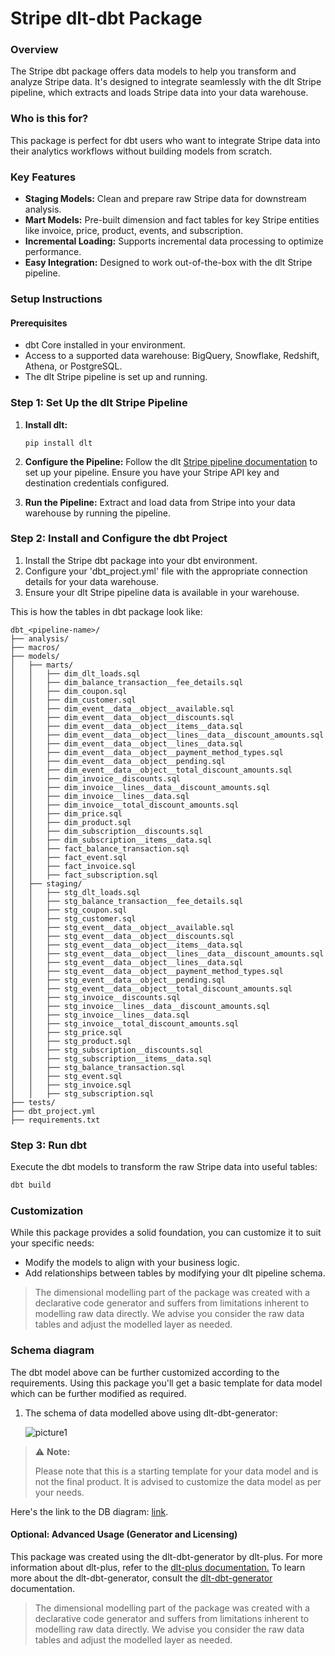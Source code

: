 # Stripe dlt-dbt Package

### Overview
The Stripe dbt package offers data models to help you transform and analyze Stripe data. It's designed to integrate seamlessly with the dlt Stripe pipeline, which extracts and loads Stripe data into your data warehouse.

### Who is this for?
This package is perfect for dbt users who want to integrate Stripe data into their analytics workflows without building models from scratch.

### Key Features
- **Staging Models:** Clean and prepare raw Stripe data for downstream analysis.
- **Mart Models:** Pre-built dimension and fact tables for key Stripe entities like invoice, price, product, events, and subscription.
- **Incremental Loading:** Supports incremental data processing to optimize performance.
- **Easy Integration:** Designed to work out-of-the-box with the dlt Stripe pipeline.

### Setup Instructions

#### Prerequisites
- dbt Core installed in your environment.
- Access to a supported data warehouse: BigQuery, Snowflake, Redshift, Athena, or PostgreSQL.
- The dlt Stripe pipeline is set up and running.

### Step 1: Set Up the dlt Stripe Pipeline
1. **Install dlt:**
   ``` 
   pip install dlt
   ```
2. **Configure the Pipeline:**
   Follow the dlt [Stripe pipeline documentation](https://dlthub.com/docs/dlt-ecosystem/verified-sources/stripe) to set up your pipeline. Ensure you have your Stripe API key and destination credentials configured.

3. **Run the Pipeline:**
   Extract and load data from Stripe into your data warehouse by running the pipeline.

### Step 2: Install and Configure the dbt Project

1. Install the Stripe dbt package into your dbt environment.
2. Configure your 'dbt_project.yml' file with the appropriate connection details for your data warehouse.
3. Ensure your dlt Stripe pipeline data is available in your warehouse.

This is how the tables in dbt package look like:

```text
dbt_<pipeline-name>/
├── analysis/
├── macros/
├── models/
│   ├── marts/
│   │   ├── dim_dlt_loads.sql
│   │   ├── dim_balance_transaction__fee_details.sql
│   │   ├── dim_coupon.sql
│   │   ├── dim_customer.sql
│   │   ├── dim_event__data__object__available.sql
│   │   ├── dim_event__data__object__discounts.sql
│   │   ├── dim_event__data__object__items__data.sql
│   │   ├── dim_event__data__object__lines__data__discount_amounts.sql
│   │   ├── dim_event__data__object__lines__data.sql
│   │   ├── dim_event__data__object__payment_method_types.sql
│   │   ├── dim_event__data__object__pending.sql
│   │   ├── dim_event__data__object__total_discount_amounts.sql
│   │   ├── dim_invoice__discounts.sql
│   │   ├── dim_invoice__lines__data__discount_amounts.sql
│   │   ├── dim_invoice__lines__data.sql
│   │   ├── dim_invoice__total_discount_amounts.sql
│   │   ├── dim_price.sql
│   │   ├── dim_product.sql
│   │   ├── dim_subscription__discounts.sql
│   │   ├── dim_subscription__items__data.sql
│   │   ├── fact_balance_transaction.sql
│   │   ├── fact_event.sql
│   │   ├── fact_invoice.sql
│   │   ├── fact_subscription.sql
│   ├── staging/
│   │   ├── stg_dlt_loads.sql
│   │   ├── stg_balance_transaction__fee_details.sql
│   │   ├── stg_coupon.sql
│   │   ├── stg_customer.sql
│   │   ├── stg_event__data__object__available.sql
│   │   ├── stg_event__data__object__discounts.sql
│   │   ├── stg_event__data__object__items__data.sql
│   │   ├── stg_event__data__object__lines__data__discount_amounts.sql
│   │   ├── stg_event__data__object__lines__data.sql
│   │   ├── stg_event__data__object__payment_method_types.sql
│   │   ├── stg_event__data__object__pending.sql
│   │   ├── stg_event__data__object__total_discount_amounts.sql
│   │   ├── stg_invoice__discounts.sql
│   │   ├── stg_invoice__lines__data__discount_amounts.sql
│   │   ├── stg_invoice__lines__data.sql
│   │   ├── stg_invoice__total_discount_amounts.sql
│   │   ├── stg_price.sql
│   │   ├── stg_product.sql
│   │   ├── stg_subscription__discounts.sql
│   │   ├── stg_subscription__items__data.sql
│   │   ├── stg_balance_transaction.sql
│   │   ├── stg_event.sql
│   │   ├── stg_invoice.sql
│   │   ├── stg_subscription.sql
├── tests/
├── dbt_project.yml
├── requirements.txt
```
### Step 3: Run dbt
Execute the dbt models to transform the raw Stripe data into useful tables:

```sh
dbt build
```

### Customization
While this package provides a solid foundation, you can customize it to suit your specific needs:

- Modify the models to align with your business logic.
- Add relationships between tables by modifying your dlt pipeline schema.
> The dimensional modelling part of the package was created with a declarative code generator and suffers from 
> limitations inherent to modelling raw data directly. We advise you consider the raw data tables and adjust 
> the modelled layer as needed.
### Schema diagram
The dbt model above can be further customized according to the requirements. Using this package you'll get a basic template
for data model which can be further modified as required.

1. The schema of data modelled above using dlt-dbt-generator:
    
   ![picture1](https://storage.googleapis.com/dlt-blog-images/dbdia_stripe_dimensional_model.png)

> ⚠️ **Note:**
> 
> Please note that this is a starting template for your data model and is not the final product. It is advised to customize the data model as per your needs.

Here's the link to the DB diagram: [link](https://dbdiagram.io/d/stripe_dlt_dbt_v1-5-6749962ae9daa85aca20487d).

#### Optional: Advanced Usage (Generator and Licensing)

This package was created using the dlt-dbt-generator by dlt-plus. For more information about dlt-plus, refer to the 
[dlt-plus documentation.](https://dlt-plus.netlify.app/docs/plus/intro/) To learn more about the dlt-dbt-generator, 
consult the [dlt-dbt-generator](https://dlthub.com/blog/dbt-gen) documentation.

> The dimensional modelling part of the package was created with a declarative code generator and suffers from 
> limitations inherent to modelling raw data directly. We advise you consider the raw data tables and adjust 
> the modelled layer as needed.
